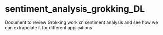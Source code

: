 # sentiment_analysis_grokking_DL
Document to review Grokking work on sentiment analysis and see how we can extrapolate it for different applications
